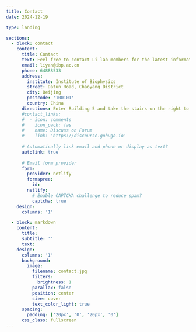 ```yaml
---
title: Contact
date: 2024-12-19

type: landing

sections:
  - block: contact
    content:
      title: Contact
      text: Feel free to contact Li lab members for the latest information about research, collaboration, internship, and everything you want to know! 
      email: liyan@ibp.ac.cn
      phone: 64888533
      address:
        institute: Institute of Biophysics 
        street: Datun Road, Chaoyang District
        city: Beijing
        postcode: '100101'
        country: China
      directions: Enter Building 5 and take the stairs on the right to Office 2209 on Floor 2
      #contact_links:
      #  - icon: comments
      #    icon_pack: fas
      #    name: Discuss on Forum
      #    link: 'https://discourse.gohugo.io'
    
      # Automatically link email and phone or display as text?
      autolink: true
    
      # Email form provider
      form:
        provider: netlify
        formspree:
          id:
        netlify:
          # Enable CAPTCHA challenge to reduce spam?
          captcha: true
    design:
      columns: '1'

  - block: markdown
    content:
      title:
      subtitle: ''
      text:
    design:
      columns: '1'
      background:
        image: 
          filename: contact.jpg
          filters:
            brightness: 1
          parallax: false
          position: center
          size: cover
          text_color_light: true
      spacing:
        padding: ['20px', '0', '20px', '0']
      css_class: fullscreen
---
```

